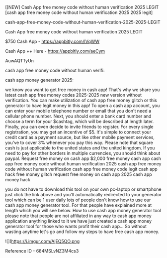 [[NEW] Cash App free money code without human verification 2025 LEGIT [cash app free money code without human verification 2025 2025 legit]

cash-app-free-money-code-without-human-verification-2025-2025-LEGIT

Cash App free money code without human verification 2025 LEGIT

$750 Cash App -  https://appbitly.com/IVqWW


Cash App ++ Here - https://appbitly.com/aeCym


AuwAQTTyUn

cash app free money code without human verifi:

cash app money generator 2025:

we know you want to get free money in cash app! That's why we share you latest cash app free money codes 2025-2025 new version without verification. You can make utilization of cash app free money glitch or this generator to have legit money in this app! To open a cash app account, you can enter your mobile telephone number or email that you don't need a cellular phone number. Next, you should enter a bank card number and choose a term for your $cashtag, which will be described at length later. Finally, you can even decide to invite friends to register. For every single registration, you may get an incentive of $5. It's simple to connect your credit card as a payment source, but like other mobile payment services, you've to cover 3% whenever you pay this way. Please note that square cash is just applicable to the united states and the united kingdom. If you need to pay for other borders in multiple currencies, you should think about paypal. Request free money on cash app $2,000 free money cash app cash app free money code without human verification 2025 cash app free money code without human verification cash app free money code legit cash app hack free money glitch request free money on cash app 2025 cash app money hack

you do not have to download this tool on your own pc-laptop or smartphone just click the link above and you'll automatically redirected to your generator tool which can be 1 user daily lots of people don't know how to use our cash app money generator tool. For that people have explained more at length which you will see below. How to use cash app money generator tool please note that people are not affiliated in any way to cash app money application anything linked to it we have just created a cash app money generator tool for those who wants profit their cash app... So without wasting anytime let's go and follow my steps to have free cash app money.

![](https://i.imgur.com/AjEQ5QO.png

Reference ID - 684MSLvNZ3M4cs3